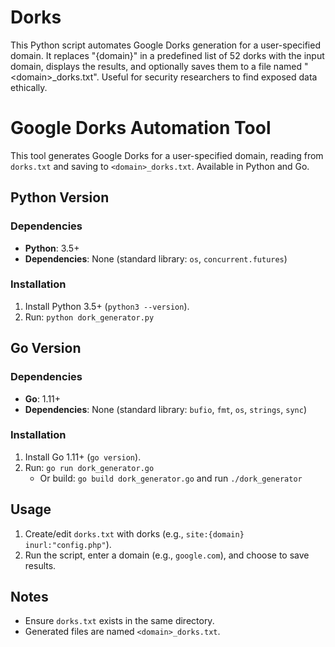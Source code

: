 # Dorks
This Python script automates Google Dorks generation for a user-specified domain. It replaces "{domain}" in a predefined list of 52 dorks with the input domain, displays the results, and optionally saves them to a file named "&lt;domain>_dorks.txt". Useful for security researchers to find exposed data ethically.

# Google Dorks Automation Tool
This tool generates Google Dorks for a user-specified domain, reading from `dorks.txt` and saving to `<domain>_dorks.txt`. Available in Python and Go.

## Python Version
### Dependencies
- **Python**: 3.5+
- **Dependencies**: None (standard library: `os`, `concurrent.futures`)

### Installation
1. Install Python 3.5+ (`python3 --version`).
2. Run: `python dork_generator.py`

## Go Version
### Dependencies
- **Go**: 1.11+
- **Dependencies**: None (standard library: `bufio`, `fmt`, `os`, `strings`, `sync`)

### Installation
1. Install Go 1.11+ (`go version`).
2. Run: `go run dork_generator.go`
   - Or build: `go build dork_generator.go` and run `./dork_generator`

## Usage
1. Create/edit `dorks.txt` with dorks (e.g., `site:{domain} inurl:"config.php"`).
2. Run the script, enter a domain (e.g., `google.com`), and choose to save results.

## Notes
- Ensure `dorks.txt` exists in the same directory.
- Generated files are named `<domain>_dorks.txt`.
